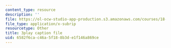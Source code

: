 ```yaml
---
content_type: resource
description: ''
file: https://ol-ocw-studio-app-production.s3.amazonaws.com/courses/18-085-computational-science-and-engineering-i-fall-2008/6582f6cac46a5f188b3de1f146a869ce_J0pZyXThRmM.vtt
file_type: application/x-subrip
resourcetype: Other
title: 3play caption file
uid: 6582f6ca-c46a-5f18-8b3d-e1f146a869ce
---
```

